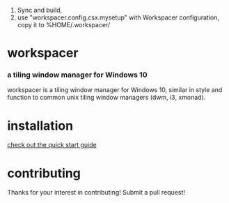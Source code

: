 1. Sync and build,
2. use "workspacer.config.csx.mysetup" with Workspacer configuration, copy it to %HOME/.workspacer/

# workspacer

### a tiling window manager for Windows 10

workspacer is a tiling window manager for Windows 10, similar in style and function to common unix tiling window managers (dwm, i3, xmonad).

# installation

[check out the quick start guide](https://www.workspacer.org/quickstart) 

# contributing

Thanks for your interest in contributing! Submit a pull request!
